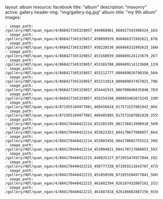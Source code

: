 
layout: album
resource: facebook
title: "album"
description: "masonry"
active: gallery
header-img: "img/gallery-bg.jpg"
album-title: "my 9th album"
images:
    
    - image_path: /gallery/HQT/quan_ngan/4/868427345329857_449968961_868427341996524_183442283853308612_n.jpg
    - image_path: /gallery/HQT/quan_ngan/4/868427345329857_450099939_868466371992621_8702106488339726779_n.jpg
    - image_path: /gallery/HQT/quan_ngan/4/868427345329857_450228530_868466331992625_166651880348608832_n.jpg
    - image_path: /gallery/HQT/quan_ngan/4/868427345329857_453160039_880489124123679_2673132383705244285_n.jpg
    - image_path: /gallery/HQT/quan_ngan/4/868427345329857_453165708_880489114123680_1336050370891905198_n.jpg
    - image_path: /gallery/HQT/quan_ngan/4/868427345329857_453212777_880489020790356_5044466687074888727_n.jpg
    - image_path: /gallery/HQT/quan_ngan/4/868427345329857_453213914_880489037457021_7983479794189742225_n.jpg
    - image_path: /gallery/HQT/quan_ngan/4/868427345329857_454442915_886700846835840_7039364335139616859_n.jpg
    - image_path: /gallery/HQT/quan_ngan/4/868427345329857_455254198_890993463073245_3305098763629598137_n.jpg
    - image_path: /gallery/HQT/quan_ngan/4/871955104977081_460456818_917573157081942_9047723716966590172_n.jpg
    - image_path: /gallery/HQT/quan_ngan/4/871955104977081_460485995_917573187081939_2555378987035487377_n.jpg
    - image_path: /gallery/HQT/quan_ngan/4/884170440422214_453265195_881736813998910_5699962868642884527_n.jpg
    - image_path: /gallery/HQT/quan_ngan/4/884170440422214_453623353_884170677088857_6642843529221065210_n.jpg
    - image_path: /gallery/HQT/quan_ngan/4/884170440422214_453903456_884170683755523_3992972675400844661_n.jpg
    - image_path: /gallery/HQT/quan_ngan/4/884170440422214_453904821_884170717088853_5937793692256900795_n.jpg
    - image_path: /gallery/HQT/quan_ngan/4/884170440422215_449835227_871955474977044_1921893814689401389_n.jpg
    - image_path: /gallery/HQT/quan_ngan/4/884170440422215_450777338_871955511643707_4720101785160089748_n.jpg
    - image_path: /gallery/HQT/quan_ngan/4/884170440422215_451050596_871955504977041_5665785822765839933_n.jpg
    - image_path: /gallery/HQT/quan_ngan/4/884170440422215_461682394_926187432887181_3319904244747661137_n.jpg
    - image_path: /gallery/HQT/quan_ngan/4/884170440422215_461687418_926186682887256_9150643842174381521_n.jpg